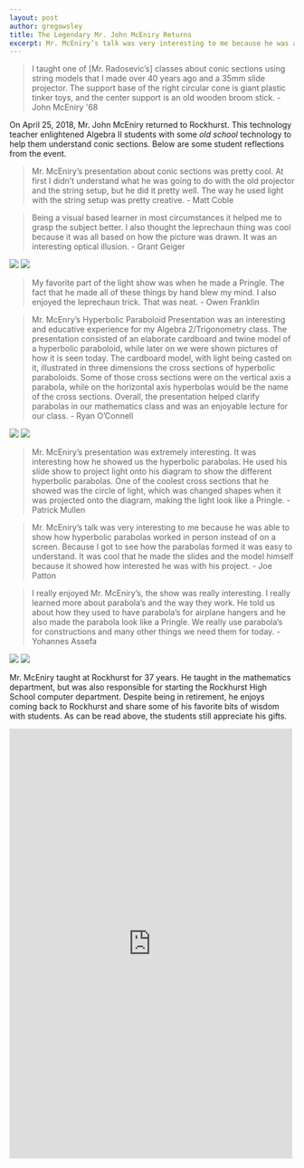 ```yaml
---
layout: post
author: gregowsley
title: The Legendary Mr. John McEniry Returns
excerpt: Mr. McEniry’s talk was very interesting to me because he was able to show how hyperbolic parabolas worked in person instead of on a screen.  Because I got to see how the parabolas formed it was easy to understand.  It was cool that he made the slides and the model himself because it showed how interested he was with his project. At first I didn’t understand what he was going to do with the old projector and the string setup, but he did it pretty well. The way he used light with the string setup was pretty creative.
---
```


<blockquote>I taught one of [Mr. Radosevic’s] classes about conic sections using string models that I made over 40 years ago and a 35mm slide projector. The support base of the right circular cone is giant plastic tinker toys, and the center support is an old wooden broom stick. - John McEniry '68 </blockquote>

On April 25, 2018, Mr. John McEniry returned to Rockhurst. This technology teacher enlightened Algebra II students with some <i>old school</i> technology to help them understand conic sections. Below are some student reflections from the event.

<blockquote>Mr. McEniry’s presentation about conic sections was pretty cool. At first I didn’t understand what he was going to do with the old projector and the string setup, but he did it pretty well. The way he used light with the string setup was pretty creative. - Matt Coble</blockquote>

<blockquote>Being a visual based learner in most circumstances it helped me to grasp the subject better. I also thought the leprechaun thing was cool because it was all based on how the picture was drawn. It was an interesting optical illusion. - Grant Geiger</blockquote>

<div class="flex-wrapper">
  <img src="{{ site.baseur1 }}/img/McEniry1.jpg">
  <img src="{{ site.baseurl }}/img/McEniry2.jpg">
</div>

<blockquote>My favorite part of the light show was when he made a Pringle. The fact that he made all of these things by hand blew my mind. I also enjoyed the leprechaun trick. That was neat. - Owen Franklin</blockquote>

<blockquote>Mr. McEnry’s Hyperbolic Paraboloid Presentation was an interesting and educative experience for my Algebra 2/Trigonometry class. The presentation consisted of an elaborate cardboard and twine model of a hyperbolic paraboloid, while later on we were shown pictures of how it is seen today. The cardboard model, with light being casted on it, illustrated in three dimensions the cross sections of hyperbolic paraboloids. Some of those cross sections were on the vertical axis a parabola, while on the horizontal axis hyperbolas would be the name of the cross sections. Overall, the presentation helped clarify parabolas in our mathematics class and was an enjoyable lecture for our class. - Ryan O’Connell</blockquote>

<div class="flex-wrapper">
  <img src="{{ site.baseur1 }}/img/McEniry4.jpg">
  <img src="{{ site.baseurl }}/img/McEniry5.jpg">
</div>

<blockquote>Mr. McEniry’s presentation was extremely interesting. It was interesting how he showed us the hyperbolic parabolas. He used his slide show to project light onto his diagram to show the different hyperbolic parabolas. One of the coolest cross sections that he showed was the circle of light, which was changed shapes when it was projected onto the diagram, making the light look like a Pringle. - Patrick Mullen </blockquote>

<blockquote> Mr. McEniry’s talk was very interesting to me because he was able to show how hyperbolic parabolas worked in person instead of on a screen.  Because I got to see how the parabolas formed it was easy to understand.  It was cool that he made the slides and the model himself because it showed how interested he was with his project. - Joe Patton</blockquote>

<blockquote>I really enjoyed Mr. McEniry’s, the show was really interesting. I really learned more about parabola’s and the way they work. He told us about how they used to have parabola’s for airplane hangers and he also made the parabola look like a Pringle. We really use parabola’s for constructions and many other things we need them for today. - Yohannes Assefa</blockquote>

<div class="flex-wrapper">
  <img src="{{ site.baseur1 }}/img/McEniry6.jpg">
  <img src="{{ site.baseurl }}/img/McEniry9.jpg">
</div>

Mr. McEniry taught at Rockhurst for 37 years. He taught in the mathematics department, but was also responsible for starting the Rockhurst High School computer department. Despite being in retirement, he enjoys coming back to Rockhurst and share some of his favorite bits of wisdom with students. As can be read above, the students still appreciate his gifts.

<iframe src="https://www.facebook.com/plugins/post.php?href=https%3A%2F%2Fwww.facebook.com%2FRockhurstHigh%2Fposts%2F1075492862510734&width=500" width="500" height="759" style="border:none;overflow:hidden" scrolling="no" frameborder="0" allowTransparency="true" allow="encrypted-media"></iframe>
